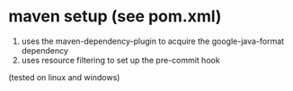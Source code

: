 # maven setup (see pom.xml)

1. uses the maven-dependency-plugin to acquire the google-java-format dependency
2. uses resource filtering to set up the pre-commit hook

(tested on linux and windows)
